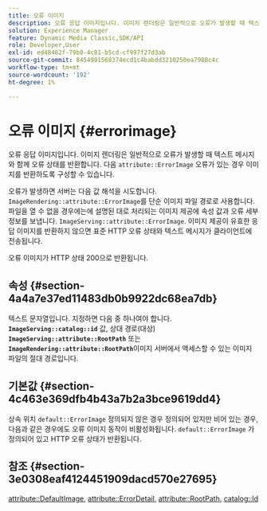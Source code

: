 ```yaml
---
title: 오류 이미지
description: 오류 응답 이미지입니다. 이미지 렌더링은 일반적으로 오류가 발생할 때 텍스트 메시지와 함께 오류 상태를 반환합니다.
solution: Experience Manager
feature: Dynamic Media Classic,SDK/API
role: Developer,User
exl-id: ed48482f-79b0-4c81-b5cd-cf997f27d3ab
source-git-commit: 8454991568374ecd1c4babdd3210250ea7988c4c
workflow-type: tm+mt
source-wordcount: '192'
ht-degree: 1%

---
```


# 오류 이미지 {#errorimage}

오류 응답 이미지입니다. 이미지 렌더링은 일반적으로 오류가 발생할 때 텍스트 메시지와 함께 오류 상태를 반환합니다. 다음 `attribute::ErrorImage` 오류가 있는 경우 이미지를 반환하도록 구성할 수 있습니다.

오류가 발생하면 서버는 다음 값 해석을 시도합니다. `ImageRendering::attribute::ErrorImage`를 단순 이미지 파일 경로로 사용합니다. 파일을 열 수 없을 경우에는에 설명된 대로 처리되는 이미지 제공에 속성 값과 오류 세부 정보를 보냅니다. `ImageServing::attribute::ErrorImage`. 이미지 제공이 유효한 응답 이미지를 반환하지 않으면 표준 HTTP 오류 상태와 텍스트 메시지가 클라이언트에 전송됩니다.

오류 이미지가 HTTP 상태 200으로 반환됩니다.

## 속성 {#section-4a4a7e37ed11483db0b9922dc68ea7db}

텍스트 문자열입니다. 지정하면 다음 중 하나여야 합니다. **`ImageServing::catalog::id`** 값, 상대 경로(대상) **`ImageServing::attribute::RootPath`** 또는 **`ImageRendering::attribute::RootPath`**&#x200B;이미지 서버에서 액세스할 수 있는 이미지 파일의 절대 경로입니다.

## 기본값 {#section-4c463e369dfb4b43a7b2a3bce9619dd4}

상속 위치 `default::ErrorImage` 정의되지 않은 경우 정의되어 있지만 비어 있는 경우, 다음과 같은 경우에도 오류 이미지 동작이 비활성화됩니다. `default::ErrorImage` 가 정의되어 있고 HTTP 오류 상태가 반환됩니다.

## 참조 {#section-3e0308eaf4124451909dacd570e27695}

[attribute::DefaultImage](../../../../../ir-api/material-cat/image-rendering-api-ref/c-ir-material-catalog/c-ir-attributes-reference/r-ir-defaultpix.md#reference-102c98f9b5d24d2aaaeb756653fb0e6f), [attribute::ErrorDetail](../../../../../ir-api/material-cat/image-rendering-api-ref/c-ir-material-catalog/c-ir-attributes-reference/r-ir-errordetail.md#reference-123b56eed6cf49cea6e0490672b7c53b), [attribute::RootPath](../../../../../ir-api/material-cat/image-rendering-api-ref/c-ir-material-catalog/c-ir-attributes-reference/r-ir-rootpath.md#reference-a4d7c96b62e14fcbad1740c702f160f3), [catalog::Id](../../../../../ir-api/material-cat/image-rendering-api-ref/c-ir-material-catalog/c-ir-material-data-reference/r-ir-id.md#reference-cba2a53a952e403fb57a4e8569f9cf85)
